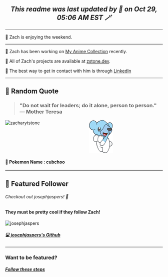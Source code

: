 <h2 align="center" style="font-style: italic; font-weight: bold;">This readme was last updated by 🤖 on Oct 29, 05:06 AM EST 🪄 </h2></a>

---

🤖 Zach is enjoying the weekend.

---

🤖 Zach has been working on [My Anime Collection](https://github.com/ZacharyTStone/My-Anime-Collection) recently.

🤖 All of Zach's projects are available at [zstone.dev](https://www.zstone.dev/).

🤖 The best way to get in contact with him is through [LinkedIn](https://www.linkedin.com/in/zacharystone42)

---

<!-- Add a Quotes section -->

## 🤖 Random Quote

<h3>
<blockquote>
  "Do not wait for leaders; do it alone, person to person."
<br>— Mother Teresa
</blockquote>
</h3>

<div style="display: flex; flex-wrap: no-wrap; width: 100%; gap: 16px">
        <img width="50%" src="https://github-readme-streak-stats.herokuapp.com/?user=zacharytstone" alt="zacharytstone" />
    <img width="15%" class='poke-img' src='https://raw.githubusercontent.com/PokeAPI/sprites/master/sprites/pokemon/other/dream-world/613.svg' alt='cubchoo'/>
</div>

#### 🤖 Pokemon Name : cubchoo</span>

---

## 🤖 Featured Follower

###### Checkout out josephjaspers! 🎉

#### They must be pretty cool if they follow Zach!

<img style="width: 20%" class='github-img' src='https://avatars.githubusercontent.com/u/20384345?v=4' alt='josephjaspers'/>

##### 💻 [josephjaspers's Github](https://github.com/josephjaspers)

---

### Want to be featured?

##### [Follow these steps](https://github.com/ZacharyTStone/ZacharyTStone/blob/main/FEATURED_INSTRUCTIONS.md)
